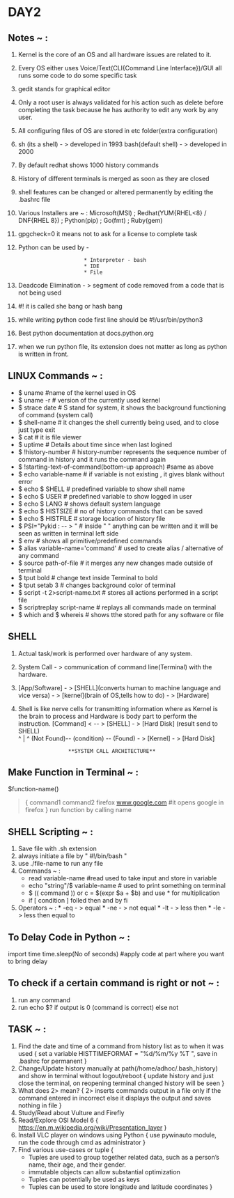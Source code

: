 # DAY2
## Notes ~ :
  1. Kernel is the core of an OS and all hardware issues are related to it.
  2. Every OS either uses Voice/Text(CLI{Command Line Interface})/GUI all runs some code to do some specific task
  3. gedit stands for graphical editor
  4. Only a root user is always validated for his action such as delete before completing the task because he has authority to edit any work by any user.
  5. All configuring files of OS are stored in etc folder(extra configuration)
  6. sh (its a shell) - > developed in 1993   bash(default shell) - > developed in 2000
  7. By default redhat shows 1000 history commands
  8. History of different terminals is merged as soon as they are closed
  9. shell features can be changed or altered permanently by editing the .bashrc file
  10. Various Installers are ~ :
    Microsoft(MSI) ; Redhat(YUM{RHEL<8} / DNF{RHEL 8}) ; Python(pip) ; Go(fmt) ; Ruby(gem)
  11. gpgcheck=0 it means not to ask for a license to complete task
  12. Python can be used by -

                               * Interpreter - bash
                               * IDE
                               * File

  13. Deadcode Elimination - > segment of code removed from a code that is not being used  
  14. #!  it is called she bang or hash bang
  15. while writing python code first line should be
      #!/usr/bin/python3
  16. Best python documentation at docs.python.org
  17. when we run python file, its extension does not matter as long as python is written in front.
## LINUX Commands ~ :
  * $ uname                                 #name of the kernel used in OS
  * $ uname -r                              # version of the currently used kernel
  * $ strace date                           # S stand for system, it shows the background functioning of command (system call)
  * $ shell-name                            # it changes the shell currently being used, and to close just type exit
  * $ cat                                   # it is file viewer
  * $ uptime                                # Details about time since when last logined
  * $ !history-number                       # history-number represents the sequence number of command in history and it runs the command again
  * $ !starting-text-of-command(bottom-up approach) #same as above
  * $ echo variable-name                     # if variable is not existing , it gives blank without error
  * $ echo $ SHELL                          # predefined variable to show shell name
  * $ echo $ USER                           # predefined variable to show logged in user
  * $ echo $ LANG                           # shows default system language
  * $ echo $ HISTSIZE                       # no of history commands that can be saved
  * $ echo $ HISTFILE                       # storage location of history file
  * $ PSI="Pykid : -- > "                   # inside " " anything can be written and it will be seen as written in terminal left side
  * $ env                                   # shows all primitive/predefined commands
  * $ alias variable-name='command'         # used to create alias / alternative of any command
  * $ source path-of-file                   # it merges any new changes made outside of terminal
  * $ tput bold                             # change text inside Terminal to bold
  * $ tput setab 3                          # changes background color of terminal
  * $ script -t 2>script-name.txt           # stores all actions performed in a script file
  * $ scriptreplay script-name              # replays all commands made on terminal
  * $ which  and $ whereis                  # shows tthe stored path for any software or file
## SHELL
  1. Actual task/work is performed over hardware of any system.
  2. System Call - > communication of command line(Terminal) with the hardware.
  3. [App/Software] - > [SHELL](converts human to machine language and vice versa) - > [kernel](brain of OS,tells how to do) - > [Hardware]
  4. Shell is like nerve cells for transmitting information where as Kernel is the brain to process and Hardware is body part to perform the instruction.
    [Command] < -- > [SHELL] - > [Hard Disk]            (result send to SHELL)  
                       ^               |                        ^
                    (Not Found)-- (condition) -- (Found) - > [Kernel] - > [Hard Disk]

                         **SYSTEM CALL ARCHITECTURE**
## Make Function in Terminal ~ :
  $function-name()
  > {
    command1
    command2
    firefox www.google.com                #it opens google in firefox
    }
    run function by calling name

## SHELL Scripting ~ :
  1. Save file with .sh extension
  2. always initiate a file by " #!/bin/bash "
  3. use ./file-name to run any file
  4. Commands ~ :
      * read variable-name               #read used to take input and store in variable
      * echo "string"/$ variable-name    # used to print something on terminal
      * $ (( command )) or  c = $(expr $a + $b) and use \* for multiplication
      * if [ condition ] folled then and by fi
  5. Operators ~ :
    * -eq - > equal
    * -ne - > not equal
    * -lt - > less then
    * -le - > less then equal to

## To Delay Code in Python ~ :
  import time
  time.sleep(No of seconds)           #apply code at part where you want to bring delay

## To check if a certain command is right or not ~ :
  1. run any command
  2. run echo $?
     if output is 0 (command is correct) else not


## TASK ~ :
  1. Find the date and time of a command from history list as to when it was used
     { set a variable HISTTIMEFORMAT = "%d/%m/%y %T ", save in .bashrc for permanent }
  2. Change/Update history manually at path(/home/adhoc/.bash_history) and show in terminal without logout/reboot
     { update history and just close the terminal, on reopening terminal changed history will be seen }
  3. What does 2> mean?
    { 2> inserts commands output in a file only if the command entered in incorrect else it displays the output and saves            nothing in file }
  4. Study/Read about Vulture and Firefly
  5. Read/Explore OSI Model 6
     { https://en.m.wikipedia.org/wiki/Presentation_layer }
  6. Install VLC player on windows using Python
    { use pywinauto module, run the code through cmd as administrator }
  7. Find various use-cases or tuple
     {
       * Tuples are used to group together related data, such as a person’s name, their age, and their gender.
       * immutable objects can allow substantial optimization
       * Tuples can potentially be used as keys
       * Tuples can be used to store longitude and latitude coordinates
     }
